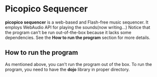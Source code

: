 # Picopico Sequencer
__picopico sequencer__ is a web-based and Flash-free music sequencer.
It employs WebAudio API for playing the sounds(now writing...)
Notice that the program can't be run out-of-the-box because it lacks some dependencies.
See the __How to run the program__ section for more details.

## How to run the program
As mentioned above, you can't run the program out of the box. To run the program, you need to have the __dojo__ library in proper directory.
